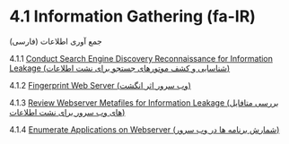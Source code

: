 # 4.1 Information Gathering (fa-IR)

جمع آوری اطلاعات (فارسی)

4.1.1 [Conduct Search Engine Discovery Reconnaissance for Information Leakage (شناسایی و کشف موتورهای جستجو برای نشت اطلاعات)](01-Conduct_Search_Engine_Discovery_Reconnaissance_for_Information_Leakage.md)

4.1.2 [Fingerprint Web Server (وب سرور اثر انگشت)](02-Fingerprint_Web_Server.md)

4.1.3 [Review Webserver Metafiles for Information Leakage (بررسی متافایل های وب سرور برای نشت اطلاعات)](03-Review_Webserver_Metafiles_for_Information_Leakage.md)

4.1.4 [Enumerate Applications on Webserver (شمارش برنامه ها در وب سرور)](04-Enumerate_Applications_on_Webserver.md)
